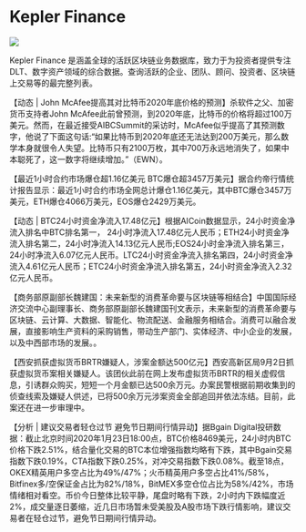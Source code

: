 # Kepler Finance



![](897209bf35e9aa3a4d7563206fbbf44.png)

Kepler Finance 是涵盖全球的活跃区块链业务数据库，致力于为投资者提供专注 DLT、数字资产领域的综合数据。查询活跃的企业、团队、顾问、投资者、区块链上交易等的最完整列表。

【动态 | John McAfee提高其对比特币2020年底价格的预测】杀软件之父、加密货币支持者John McAfee此前曾预测，到2020年底，比特币的价格将超过100万美元。然而，在最近接受AIBCSummit的采访时，McAfee似乎提高了其预测数字，他说了下面这句话:“如果比特币到2020年底还无法达到200万美元，那么数学本身就很令人失望。比特币只有2100万枚，其中700万永远地消失了，如果中本聪死了，这一数字将继续增加。”（EWN）。

【最近1小时合约市场爆仓超1.16亿美元 BTC爆仓超3457万美元】据合约帝行情统计报告显示：最近1小时合约市场全网总计爆仓1.16亿美元，其中BTC爆仓3457万美元，ETH爆仓4066万美元，EOS爆仓2429万美元。

【动态 | BTC24小时资金净流入17.48亿元】根据AICoin数据显示，24小时资金净流入排名中BTC排名第一， 24小时净流入17.48亿元人民币；ETH24小时资金净流入排名第二，24小时净流入14.13亿元人民币;EOS24小时金净流入排名第三，24小时净流入6.07亿元人民币。LTC24小时资金净流入排名第四，24小时资金净流入4.61亿元人民币；ETC24小时资金净流入排名第五，24小时资金净流入2.32亿元人民币。

【商务部原副部长魏建国：未来新型的消费革命要与区块链等相结合】中国国际经济交流中心副理事长、商务部原副部长魏建国刊文表示，未来新型的消费革命要与区块链、云计算、大数据、智能化、物流配送、金融服务相结合。消费可以融合发展，直接影响生产资料的采购销售，带动生产部门、实体经济、中小企业的发展，以及中西部市场的发展。。

【西安抓获虚拟货币BRTR嫌疑人，涉案金额达500亿元】西安高新区局9月2日抓获虚拟货币案相关嫌疑人。该团伙此前在网上发布虚拟货币BRTR的相关虚假信息，引诱群众购买，短短一个月金额已达500余万元。办案民警根据前期收集到的侦查线索及嫌疑人供述，已将500余万元涉案资金全部追回并依法冻结。目前，此案还在进一步审理中。

【分析 | 建议交易者轻仓过节 避免节日期间行情异动】据Bgain Digital投研数据：截止北京时间2020年1月23日18:00点，BTC价格8469美元，24小时内BTC价格下跌2.51%，结合量化交易的BTC本位增强指数均略有下跌，其中Bgain交易指数下跌0.19%，CTA指数下跌0.25%，对冲交易指数下跌0.08%。截至18点，OKEX精英用户多空占比为49%/47%；火币精英用户多空占比41%/58%，Bitfinex多/空保证金占比为82%/18%，BitMEX多空仓位占比为58%/42%，市场情绪相对看空。币价今日整体比较平静，尾盘时略有下跌，2小时内下跌幅度近2%，成交量逐日萎缩，近几日市场暂未受美股及A股市场下跌行情影响，建议交易者在轻仓过节，避免节日期间行情异动。
